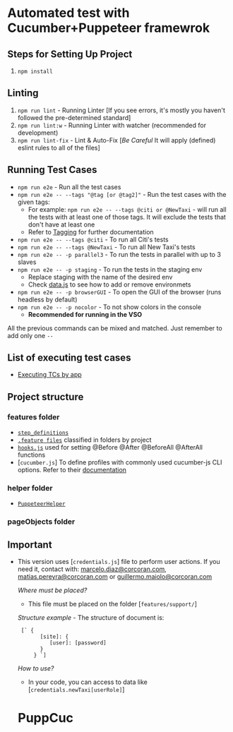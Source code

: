 # Automated test with Cucumber+Puppeteer framewrok

## Steps for Setting Up Project
1. `npm install`

## Linting
1. `npm run lint` - Running Linter [If you see errors, it's mostly you haven't followed the pre-determined standard]
2. `npm run lint:w` - Running Linter with watcher (recommended for development)
3. `npm run lint-fix` - Lint & Auto-Fix [*Be Careful* It will apply (defined) eslint rules to all of the files]

## Running Test Cases

- `npm run e2e` - Run all the test cases
- `npm run e2e -- --tags "@tag [or @tag2]"` - Run the test cases with the given tags:
  - For example: `npm run e2e -- --tags @citi or @NewTaxi` - will run all the tests with at least one of those tags. It will exclude the tests that don't have at least one
  - Refer to [Tagging](features/tagging.md) for further documentation
- `npm run e2e -- --tags @citi` - To run all Citi's tests
- `npm run e2e -- --tags @NewTaxi` - To run all New Taxi's tests
- `npm run e2e -- -p parallel3` - To run the tests in parallel with up to 3 slaves
- `npm run e2e -- -p staging` - To run the tests in the staging env
  - Replace staging with the name of the desired env
  - Check [data.js](features/support/data.md) to see how to add or remove environmets
- `npm run e2e -- -p browserGUI` - To open the GUI of the browser (runs headless by default)
- `npm run e2e -- -p nocolor` - To not show colors in the console
  - **Recommended for running in the VSO**

All the previous commands can be mixed and matched. Just remember to add only one `--`

## List of executing test cases
- [Executing TCs by app](ExecutingTCs.md)

## Project structure

### features folder

- [`step_definitions`](features/step_definitions/step_definitions.md)
- [`.feature files`](features/features.md)  classified in folders by project
- [`hooks.js`](features/hooks.md) used for setting @Before @After @BeforeAll @AfterAll functions
- [`cucumber.js`] To define profiles with commonly used cucumber-js CLI options. Refer to their [documentation](https://github.com/cucumber/cucumber-js/blob/master/docs/cli.md#profiles)

### helper folder

- [`PuppeteerHelper`](helper/PuppeteerHelper.md)

### pageObjects folder



## Important

* This version uses [`credentials.js`] file to perform user actions. 
  If you need it, contact with: marcelo.diaz@corcoran.com, matias.pereyra@corcoran.com or guillermo.maiolo@corcoran.com 
  
  *Where must be placed?* 
  - This file must be placed on the folder [` features/support/ `]
  
  *Structure example* 
      - The structure of document is:
      
       [` {
             [site]: {
                [user]: [password]
             }
           } `]
      
  *How to use?* 
    - In your code, you can access to data like [` credentials.newTaxi[userRole] `]
    
  # PuppCuc
